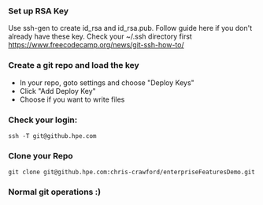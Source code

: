 ### Set up RSA Key

Use ssh-gen to create id_rsa and id_rsa.pub.  Follow guide here if you don't already have these key.  Check your ~/.ssh directory first
https://www.freecodecamp.org/news/git-ssh-how-to/

### Create a git repo and load the key

* In your repo, goto settings and choose "Deploy Keys"
* Click "Add Deploy Key"
* Choose if you want to write files

### Check your login:

```
ssh -T git@github.hpe.com
```

### Clone your Repo
```
git clone git@github.hpe.com:chris-crawford/enterpriseFeaturesDemo.git
```

### Normal git operations :)

